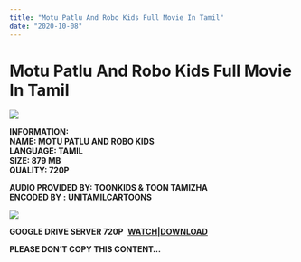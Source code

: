 ```yaml
---
title: "Motu Patlu And Robo Kids Full Movie In Tamil"
date: "2020-10-08"
---
```


# Motu Patlu And Robo Kids Full Movie In Tamil

[![](https://1.bp.blogspot.com/-1JGsBE-QsiY/X3ntEMc9nOI/AAAAAAAADDs/p0EN6nXJC7APM5gH2fdkpQ-Ybp_qkpT8QCLcBGAsYHQ/w400-h223/Motu{c48f4630022c0d57354920639953d21a0626fbbe35cb91b826b45669a52e752e}2BPatlu{c48f4630022c0d57354920639953d21a0626fbbe35cb91b826b45669a52e752e}2BAnd{c48f4630022c0d57354920639953d21a0626fbbe35cb91b826b45669a52e752e}2BRobo{c48f4630022c0d57354920639953d21a0626fbbe35cb91b826b45669a52e752e}2BKids.jpg)](https://1.bp.blogspot.com/-1JGsBE-QsiY/X3ntEMc9nOI/AAAAAAAADDs/p0EN6nXJC7APM5gH2fdkpQ-Ybp_qkpT8QCLcBGAsYHQ/s1563/Motu{c48f4630022c0d57354920639953d21a0626fbbe35cb91b826b45669a52e752e}2BPatlu{c48f4630022c0d57354920639953d21a0626fbbe35cb91b826b45669a52e752e}2BAnd{c48f4630022c0d57354920639953d21a0626fbbe35cb91b826b45669a52e752e}2BRobo{c48f4630022c0d57354920639953d21a0626fbbe35cb91b826b45669a52e752e}2BKids.jpg)

**INFORMATION:  
NAME: MOTU PATLU AND ROBO KIDS  
LANGUAGE: TAMIL  
SIZE: 879 MB  
QUALITY: 720P** 

**AUDIO PROVIDED BY: **TOONKIDS & TOON TAMIZHA**  
ENCODED BY :** **UNITAMILCARTOONS**

[![](https://1.bp.blogspot.com/--guXu-cVr_4/X36qNfG-DuI/AAAAAAAADEw/wFsMBBbpGo4-HEuxHXfQrpQR8s7RaDkzgCLcBGAsYHQ/w309-h400/Robo{c48f4630022c0d57354920639953d21a0626fbbe35cb91b826b45669a52e752e}2Bkids.png)](https://1.bp.blogspot.com/--guXu-cVr_4/X36qNfG-DuI/AAAAAAAADEw/wFsMBBbpGo4-HEuxHXfQrpQR8s7RaDkzgCLcBGAsYHQ/s584/Robo{c48f4630022c0d57354920639953d21a0626fbbe35cb91b826b45669a52e752e}2Bkids.png)

**GOOGLE DRIVE SERVER 720P**  **[WATCH|DOWNLOAD](https://gplinks.co/JEmXkdlE)**

**PLEASE DON’T COPY THIS CONTENT…**
